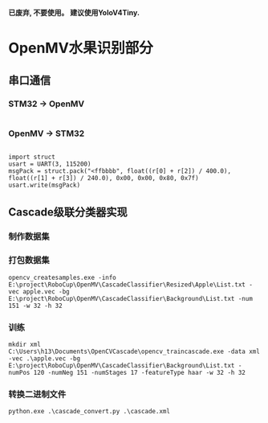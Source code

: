 **已废弃, 不要使用。 建议使用YoloV4Tiny.**

# OpenMV水果识别部分

## 串口通信
### STM32 -> OpenMV
```

```

### OpenMV -> STM32
```

import struct
usart = UART(3, 115200)
msgPack = struct.pack("<ffbbbb", float((r[0] + r[2]) / 400.0), float((r[1] + r[3]) / 240.0), 0x00, 0x00, 0x80, 0x7f)
usart.write(msgPack)
```

## Cascade级联分类器实现

### 制作数据集

### 打包数据集
```
opencv_createsamples.exe -info E:\project\RoboCup\OpenMV\CascadeClassifier\Resized\Apple\List.txt -vec apple.vec -bg E:\project\RoboCup\OpenMV\CascadeClassifier\Background\List.txt -num 151 -w 32 -h 32
```

### 训练
```
mkdir xml
C:\Users\h13\Documents\OpenCVCascade\opencv_traincascade.exe -data xml -vec .\apple.vec -bg E:\project\RoboCup\OpenMV\CascadeClassifier\Background\List.txt -numPos 120 -numNeg 151 -numStages 17 -featureType haar -w 32 -h 32
```

### 转换二进制文件
```
python.exe .\cascade_convert.py .\cascade.xml
```
